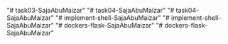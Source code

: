 "# task03-SajaAbuMaizar" 
"# task04-SajaAbuMaizar" 
"# task04-SajaAbuMaizar" 
"# implement-shell-SajaAbuMaizar" 
"# implement-shell-SajaAbuMaizar" 
"# dockers-flask-SajaAbuMaizar" 
"# dockers-flask-SajaAbuMaizar" 
